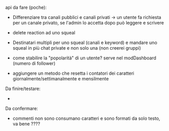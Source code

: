 api da fare (poche):

- Differenziare tra canali pubblici e canali privati -> un utente fa richiesta per un canale privato, se l'admin lo accetta dopo può leggere e scrivere

- delete reaction ad uno squeal

- Destinatari multipli per uno squeal (canali e keyword) e mandare uno squeal in più chat private e non solo una (non creerei gruppi)

- come stabilire la "popolarità" di un utente? serve nel modDashboard (numero di follower)

- aggiungere un metodo che resetta i contatori dei caratteri giornalmente/settimanalmente e mensilmente

Da finire/testare:

-

Da confermare:

- commenti non sono consumano caratteri e sono formati da solo testo, va bene ????
